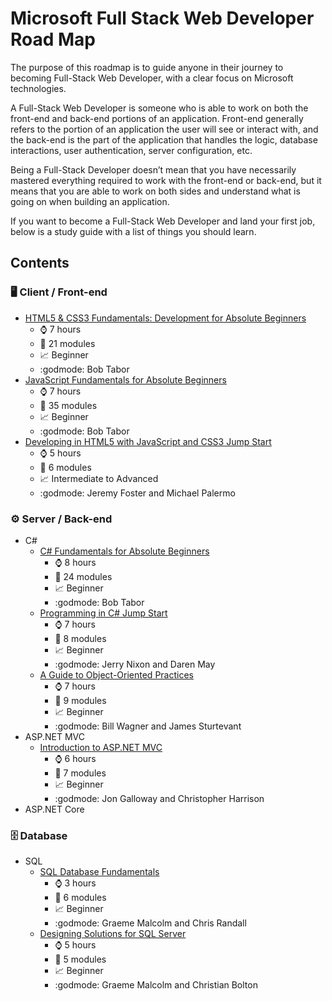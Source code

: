 # Microsoft Full Stack Web Developer Road Map
The purpose of this roadmap is to guide anyone in their journey to becoming Full-Stack Web Developer, with a clear focus on Microsoft technologies.

A Full-Stack Web Developer is someone who is able to work on both the front-end and back-end portions of an application. Front-end generally refers to the portion of an application the user will see or interact with, and the back-end is the part of the application that handles the logic, database interactions, user authentication, server configuration, etc. 

Being a Full-Stack Developer doesn’t mean that you have necessarily mastered everything required to work with the front-end or back-end, but it means that you are able to work on both sides and understand what is going on when building an application.

If you want to become a Full-Stack Web Developer and land your first job, below is a study guide with a list of things you should learn.

## Contents
### 🖥️ Client / Front-end 
- [HTML5 & CSS3 Fundamentals: Development for Absolute Beginners](https://mva.microsoft.com/en-US/training-courses/html5-css3-fundamentals-development-for-absolute-beginners-14207)
  - :watch: 7 hours 
  - :notebook: 21 modules 
  - :chart_with_upwards_trend: Beginner 
  - :godmode: Bob Tabor 
- [JavaScript Fundamentals for Absolute Beginners](https://mva.microsoft.com/en-US/training-courses/javascript-fundamentals-for-absolute-beginners-14194)
  - :watch: 7 hours 
  - :notebook: 35 modules 
  - :chart_with_upwards_trend: Beginner 
  - :godmode: Bob Tabor 
- [Developing in HTML5 with JavaScript and CSS3 Jump Start](https://mva.microsoft.com/en-US/training-courses/developing-in-html5-with-javascript-and-css3-jump-start-8223)
  - :watch: 5 hours 
  - :notebook: 6 modules 
  - :chart_with_upwards_trend: Intermediate to Advanced 
  - :godmode: Jeremy Foster and Michael Palermo

### ⚙️ Server / Back-end
- C#
  - [C# Fundamentals for Absolute Beginners](https://mva.microsoft.com/en-US/training-courses/c-fundamentals-for-absolute-beginners-16169)
    - :watch: 8 hours 
    - :notebook: 24 modules 
    - :chart_with_upwards_trend: Beginner 
    - :godmode: Bob Tabor
  - [Programming in C# Jump Start](https://mva.microsoft.com/en-US/training-courses/programming-in-c-jump-start-14254)
    - :watch: 7 hours 
    - :notebook: 8 modules 
    - :chart_with_upwards_trend: Beginner 
    - :godmode: Jerry Nixon and Daren May
  - [A Guide to Object-Oriented Practices](https://mva.microsoft.com/en-US/training-courses/a-guide-to-objectoriented-practices-14329)
    - :watch: 7 hours 
    - :notebook: 9 modules 
    - :chart_with_upwards_trend: Beginner 
    - :godmode: Bill Wagner and James Sturtevant 
- ASP.NET MVC
  - [Introduction to ASP.NET MVC](https://mva.microsoft.com/en-US/training-courses/introduction-to-aspnet-mvc-8322)
    - :watch: 6 hours 
    - :notebook: 7 modules 
    - :chart_with_upwards_trend: Beginner 
    - :godmode: Jon Galloway and Christopher Harrison
- ASP.NET Core

### 🗄️ Database
- SQL
  - [SQL Database Fundamentals](https://mva.microsoft.com/en-US/training-courses/sql-database-fundamentals-16944)
    - :watch: 3 hours 
    - :notebook: 6 modules 
    - :chart_with_upwards_trend: Beginner 
    - :godmode: Graeme Malcolm and Chris Randall 
  - [Designing Solutions for SQL Server](https://mva.microsoft.com/en-US/training-courses/designing-solutions-for-sql-server-8484)
    - :watch: 5 hours 
    - :notebook: 5 modules 
    - :chart_with_upwards_trend: Beginner 
    - :godmode: Graeme Malcolm and Christian Bolton

